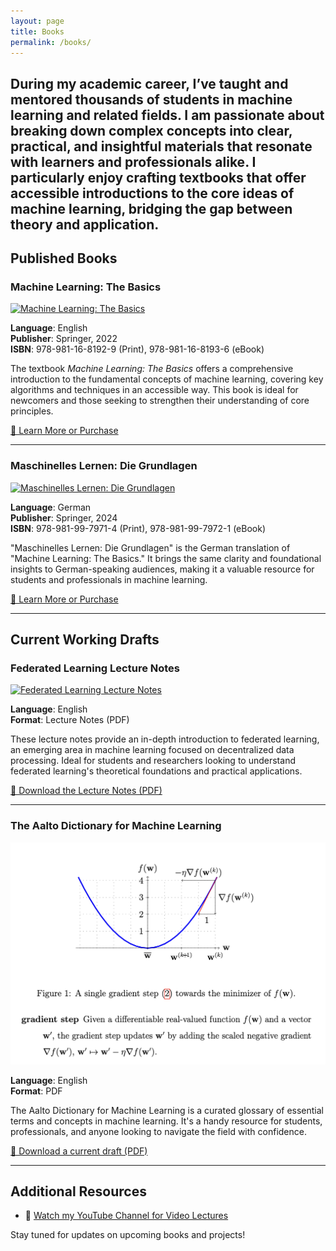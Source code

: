 ```yaml
---
layout: page
title: Books
permalink: /books/
---
```


During my academic career, I’ve taught and mentored thousands of students in machine learning and related fields. 
I am passionate about breaking down complex concepts into clear, practical, and insightful materials that resonate 
with learners and professionals alike. I particularly enjoy crafting textbooks that offer accessible introductions to the 
core ideas of machine learning, bridging the gap between theory and application.
---

## **Published Books**

### **Machine Learning: The Basics**

[![Machine Learning: The Basics](https://media.springernature.com/w200/springer-static/cover/book/9789811681936.jpg)](https://link.springer.com/book/10.1007/978-981-16-8193-6)

**Language**: English  
**Publisher**: Springer, 2022  
**ISBN**: 978-981-16-8192-9 (Print), 978-981-16-8193-6 (eBook)  

The textbook *Machine Learning: The Basics* offers a comprehensive introduction to the fundamental 
concepts of machine learning, covering key algorithms and techniques in an accessible way. This book 
is ideal for newcomers and those seeking to strengthen their understanding of core principles.

[📖 Learn More or Purchase](https://link.springer.com/book/10.1007/978-981-16-8193-6)

---

### **Maschinelles Lernen: Die Grundlagen**

[![Maschinelles Lernen: Die Grundlagen](https://media.springernature.com/w200/springer-static/cover/book/9789819979721.jpg)](https://link.springer.com/book/10.1007/978-981-99-7972-1)

**Language**: German  
**Publisher**: Springer, 2024  
**ISBN**: 978-981-99-7971-4 (Print), 978-981-99-7972-1 (eBook)  

"Maschinelles Lernen: Die Grundlagen" is the German translation of "Machine Learning: The Basics." It brings the 
same clarity and foundational insights to German-speaking audiences, making it a valuable resource for students 
and professionals in machine learning.

[📖 Learn More or Purchase](https://link.springer.com/book/10.1007/978-981-99-7972-1)

---

## **Current Working Drafts**

### **Federated Learning Lecture Notes**

[![Federated Learning Lecture Notes](https://img.icons8.com/ios/250/federated-learning.png)](https://github.com/alexjungaalto/FederatedLearning/blob/main/material/FL_LectureNotes.pdf)

**Language**: English  
**Format**: Lecture Notes (PDF)  

These lecture notes provide an in-depth introduction to federated learning, an emerging area in machine learning 
focused on decentralized data processing. Ideal for students and researchers looking to understand federated 
learning's theoretical foundations and practical applications.

[📄 Download the Lecture Notes (PDF)](https://github.com/alexjungaalto/FederatedLearning/blob/main/material/FL_LectureNotes.pdf)

---

### **The Aalto Dictionary for Machine Learning**

[![Aalto Dictionary for Machine Learning](images/ADictMLSnapshot.png)](https://aaltodictionaryofml.github.io/ADictML.pdf)

**Language**: English  
**Format**: PDF  

The Aalto Dictionary for Machine Learning is a curated glossary of essential terms and concepts in machine learning. 
It's a handy resource for students, professionals, and anyone looking to navigate the field with confidence.

[📄 Download a current draft (PDF)](https://aaltodictionaryofml.github.io/ADictML.pdf)

---

## Additional Resources

- 🎥 [Watch my YouTube Channel for Video Lectures](https://www.youtube.com/@alexjung111)  


Stay tuned for updates on upcoming books and projects!
